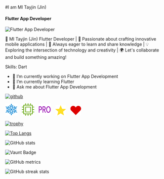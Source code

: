 #I am MI Tayjin (Jin)
#### Flutter App Developer
![Flutter App Developer](https://scontent.fdac5-1.fna.fbcdn.net/v/t39.30808-1/462320145_1456102911742547_1305361040154942143_n.jpg?stp=dst-jpg_s200x200&_nc_cat=106&ccb=1-7&_nc_sid=50d2ac&_nc_eui2=AeHlLsPPQ0_cl7ssQ_KShobElOLl3wXvGteU4uXfBe8a18kBfebn6yGWmFjUbN_ltBcj5X39uLTjQWxI-XT_clPN&_nc_ohc=tjlcwvm99AAQ7kNvgGPXBLR&_nc_ht=scontent.fdac5-1.fna&_nc_gid=AasrmOyZZmwDQcqBk-WhvpH&oh=00_AYBEYudVGlGvJckozsLJ_67OdlW_5ajFuoYfi-j_evaFyg&oe=67105C48)

👤 MI Tayjin (Jin)
Flutter Developer | 🚀 Passionate about crafting innovative mobile applications | 🌱 Always eager to learn and share knowledge | 💡 Exploring the intersection of technology and creativity | 🌍 Let's collaborate and build something amazing!



Skills: Dart

- 🔭 I’m currently working on Flutter App Development 
- 🌱 I’m currently learning Flutter 
- 💬 Ask me about Flutter App Development 


[<img src='https://cdn.jsdelivr.net/npm/simple-icons@3.0.1/icons/github.svg' alt='github' height='40'>](https://github.com/JinDev07)  

<a href='https://archiveprogram.github.com/'><img src='https://raw.githubusercontent.com/acervenky/animated-github-badges/master/assets/acbadge.gif' width='40' height='40'></a> <a href='https://docs.github.com/en/developers'><img src='https://raw.githubusercontent.com/acervenky/animated-github-badges/master/assets/devbadge.gif' width='40' height='40'></a> <a href='https://github.com/pricing'><img src='https://raw.githubusercontent.com/acervenky/animated-github-badges/master/assets/pro.gif' width='40' height='40'></a> <a href='https://stars.github.com/'><img src='https://raw.githubusercontent.com/acervenky/animated-github-badges/master/assets/starbadge.gif' width='35' height='35'></a> <a href='https://docs.github.com/en/github/supporting-the-open-source-community-with-github-sponsors'><img src='https://raw.githubusercontent.com/acervenky/animated-github-badges/master/assets/sponsorbadge.gif' width='35' height='35'></a> 

[![trophy](https://github-profile-trophy.vercel.app/?username=JinDev07)](https://github.com/ryo-ma/github-profile-trophy)

[![Top Langs](https://github-readme-stats.vercel.app/api/top-langs/?username=JinDev07)](https://github.com/anuraghazra/github-readme-stats)

![GitHub stats](https://github-readme-stats.vercel.app/api?username=JinDev07&show_icons=true&count_private=true)  

![Vaunt Badge](https://api.vaunt.dev/v1/github/entities/JinDev07/contributions?format=svg&private=true)  

![GitHub metrics](https://metrics.lecoq.io/JinDev07)  

![GitHub streak stats](https://streak-stats.demolab.com/?user=JinDev07)  

